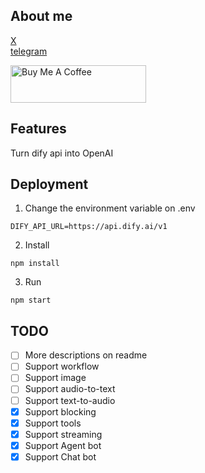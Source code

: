 ## About me
[X](https://sum4all.site/twitter)\
[telegram](https://sum4all.site/telegram)

<a href="https://www.buymeacoffee.com/fatwang2" target="_blank"><img src="https://cdn.buymeacoffee.com/buttons/v2/default-yellow.png" alt="Buy Me A Coffee" style="height: 60px !important;width: 217px !important;" ></a>

## Features
Turn dify api into OpenAI

## Deployment
1. Change the environment variable on .env
```
DIFY_API_URL=https://api.dify.ai/v1
```

2. Install 
```
npm install
```

3. Run
```
npm start
```

## TODO
- [ ] More descriptions on readme
- [ ] Support workflow
- [ ] Support image
- [ ] Support audio-to-text
- [ ] Support text-to-audio
- [x] Support blocking
- [x] Support tools
- [x] Support streaming
- [x] Support Agent bot
- [x] Support Chat bot
